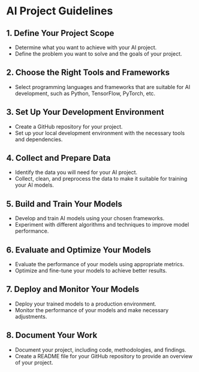 # AI Project Guidelines

## 1. Define Your Project Scope
- Determine what you want to achieve with your AI project.
- Define the problem you want to solve and the goals of your project.

## 2. Choose the Right Tools and Frameworks
- Select programming languages and frameworks that are suitable for AI development, such as Python, TensorFlow, PyTorch, etc.

## 3. Set Up Your Development Environment
- Create a GitHub repository for your project.
- Set up your local development environment with the necessary tools and dependencies.

## 4. Collect and Prepare Data
- Identify the data you will need for your AI project.
- Collect, clean, and preprocess the data to make it suitable for training your AI models.

## 5. Build and Train Your Models
- Develop and train AI models using your chosen frameworks.
- Experiment with different algorithms and techniques to improve model performance.

## 6. Evaluate and Optimize Your Models
- Evaluate the performance of your models using appropriate metrics.
- Optimize and fine-tune your models to achieve better results.

## 7. Deploy and Monitor Your Models
- Deploy your trained models to a production environment.
- Monitor the performance of your models and make necessary adjustments.

## 8. Document Your Work
- Document your project, including code, methodologies, and findings.
- Create a README file for your GitHub repository to provide an overview of your project.
